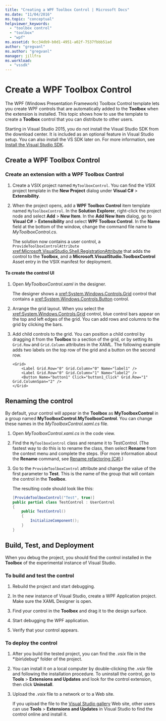 ```yaml
---
title: "Creating a WPF Toolbox Control | Microsoft Docs"
ms.date: "11/04/2016"
ms.topic: "conceptual"
helpviewer_keywords: 
  - "toolbox control"
  - "toolbox"
  - "wpf"
ms.assetid: 9cc34db9-b0d1-4951-a02f-7537fbbb51ad
author: "gregvanl"
ms.author: "gregvanl"
manager: jillfra
ms.workload: 
  - "vssdk"
---
```

# Create a WPF Toolbox Control
The WPF (Windows Presentation Framework) Toolbox Control template lets you create WPF controls that are automatically added to the **Toolbox** when the extension is installed. This topic shows how to use the template to create a **Toolbox** control that you can distribute to other users.  
  
 Starting in Visual Studio 2015, you do not install the Visual Studio SDK from the download center. It is included as an optional feature in Visual Studio setup. You can also install the VS SDK later on. For more information, see [Install the Visual Studio SDK](../extensibility/installing-the-visual-studio-sdk.md).  
  
## Create a WPF Toolbox Control  
  
### Create an extension with a WPF Toolbox Control  
  
1.  Create a VSIX project named `MyToolboxControl`. You can find the VSIX project template in the **New Project** dialog under **Visual C#** > **Extensibility**.  
  
2.  When the project opens, add a **WPF Toolbox Control** item template named `MyToolboxControl`. In the **Solution Explorer**, right-click the project node and select **Add** > **New Item**. In the **Add New Item** dialog, go to **Visual C#** > **Extensibility** and select **WPF Toolbox Control**. In the **Name** field at the bottom of the window, change the command file name to *MyToolboxControl.cs*.  
  
     The solution now contains a user control, a `ProvideToolboxControlAttribute` <xref:Microsoft.VisualStudio.Shell.RegistrationAttribute> that adds the control to the **Toolbox**, and a **Microsoft.VisualStudio.ToolboxControl** Asset entry in the VSIX manifest for  deployment.  
  
#### To create the control UI  
  
1.  Open *MyToolboxControl.xaml* in the designer.  
  
     The designer shows a <xref:System.Windows.Controls.Grid> control that contains a <xref:System.Windows.Controls.Button> control.  
  
2.  Arrange the grid layout. When you select the <xref:System.Windows.Controls.Grid> control, blue control bars appear on the top and left edges of the grid. You can add rows and columns to the grid by clicking the bars.  
  
3.  Add child controls to the grid. You can position a child control by dragging it from the **Toolbox** to a section of the grid, or by setting its `Grid.Row` and `Grid.Column` attributes in the XAML. The following example adds two labels on the top row of the grid and a button on the second row.  
  
    ```xaml  
    <Grid>  
        <Label Grid.Row="0" Grid.Column="0" Name="label1" />  
        <Label Grid.Row="0" Grid.Column="1" Name="label2" />  
        <Button Name="button1" Click="button1_Click" Grid.Row="1" Grid.ColumnSpan="2" />  
    </Grid>  
    ```  
  
## Renaming the control  
 By default, your control will appear in the **Toolbox** as **MyToolboxControl** in a group named **MyToolboxControl.MyToolboxControl**. You can change these names in the *MyToolboxControl.xaml.cs* file.  
  
1.  Open *MyToolboxControl.xaml.cs* in the code view.  
  
2.  Find the `MyToolboxControl` class and rename it to TestControl. (The fastest way to do this is to rename the class, then select **Rename** from the context menu and complete the steps. (For more information about the **Rename** command, see [Rename refactoring (C#)](../ide/reference/rename.md).)
  
3.  Go to the `ProvideToolboxControl` attribute and change the value of the first parameter to **Test**. This is the name of the group that will contain the control in the **Toolbox**.  
  
     The resulting code should look like this:  
  
    ```csharp  
    [ProvideToolboxControl("Test", true)]  
    public partial class TestControl : UserControl  
    {  
        public TestControl()  
        {  
            InitializeComponent();  
        }  
    }  
    ```  
  
## Build, Test, and Deployment  
 When you debug the project, you should find the control installed in the **Toolbox** of the experimental instance of Visual Studio.  
  
### To build and test the control  
  
1.  Rebuild the project and start debugging.  
  
2.  In the new instance of Visual Studio, create a WPF Application project. Make sure the XAML Designer is open.  
  
3.  Find your control in the **Toolbox** and drag it to the design surface.  
  
4.  Start debugging the WPF application.  
  
5.  Verify that your control appears.  
  
### To deploy the control  
  
1.  After you build the tested project, you can find the *.vsix* file in the *\bin\debug\* folder of the project.  
  
2.  You can install it on a local computer by double-clicking the *.vsix* file and following the installation procedure. To uninstall the control, go to **Tools** > **Extensions and Updates** and look for the control extension, then click **Uninstall**.  
  
3.  Upload the *.vsix* file to a network or to a Web site.  
  
     If you upload the file to the [Visual Studio gallery](http://go.microsoft.com/fwlink/?LinkID=123847) Web site, other users can use **Tools** > **Extensions and Updates** in Visual Studio to find the control online and install it.